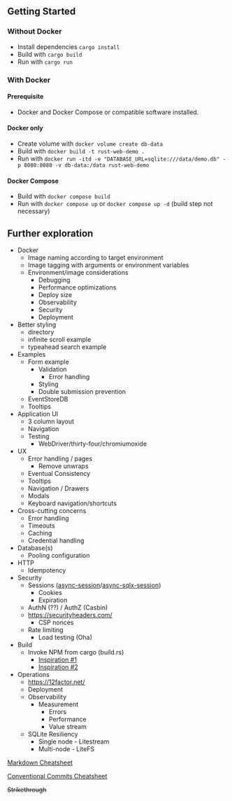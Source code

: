 ## Getting Started

### Without Docker

* Install dependencies `cargo install`
* Build with `cargo build`
* Run with `cargo run`

### With Docker

#### Prerequisite

* Docker and Docker Compose or compatible software installed.

#### Docker only

* Create volume with `docker volume create db-data`
* Build with `docker build -t rust-web-demo .`
* Run with `docker run -itd -e "DATABASE_URL=sqlite:///data/demo.db" -p 8080:8080 -v db-data:/data rust-web-demo`

#### Docker Compose

* Build with `docker compose build`
* Run with `docker compose up` or `docker compose up -d` (build step not necessary)

## Further exploration
* Docker
  * Image naming according to target environment 
  * Image tagging with arguments or environment variables
  * Environment/image considerations
    * Debugging
    * Performance optimizations
    * Deploy size
    * Observability
    * Security
    * Deployment
* Better styling
  * directory
  * infinite scroll example
  * typeahead search example
* Examples
  * Form example
    * Validation
      * Error handling
    * Styling
    * Double submission prevention
  * EventStoreDB
  * Tooltips
* Application UI
  * 3 column layout
  * Navigation
  * Testing
    * WebDriver/thirty-four/chromiumoxide
* UX
  * Error handling / pages
    * Remove unwraps
  * Eventual Consistency
  * Tooltips
  * Navigation / Drawers
  * Modals
  * Keyboard navigation/shortcuts
* Cross-cutting concerns
  * Error handling
  * Timeouts
  * Caching
  * Credential handling
* Database(s)
  * Pooling configuration
* HTTP
  * Idempotency
* Security
  * Sessions ([async-session](https://github.com/http-rs/async-session)/[async-sqlx-session](https://github.com/jbr/async-sqlx-session))
    * Cookies
    * Expiration
  * AuthN (??) / AuthZ (Casbin)
  * https://securityheaders.com/
    * CSP nonces
  * Rate limiting
    * Load testing (Oha)
* Build
  * Invoke NPM from cargo (build.rs)
    * [Inspiration #1](https://github.com/koute/bytehound/blob/master/server-core/build.rs)
    * [Inspiration #2](https://github.com/davidpdrsn/axum-live-view/blob/main/xtask/src/main.rs)
* Operations
  * https://12factor.net/
  * Deployment
  * Observability
    * Measurement
      * Errors
      * Performance
      * Value stream
  * SQLite Resiliency
    * Single node - Litestream
    * Multi-node - LiteFS

[Markdown Cheatsheet](https://www.markdownguide.org/cheat-sheet/)

[Conventional Commits Cheatsheet](https://cheatography.com/albelop/cheat-sheets/conventional-commits/)

~~Strikethrough~~